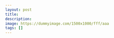 ```yaml
---
layout:	post
title:	
description: 
image: https://dummyimage.com/1500x1000/fff/aaa
tags: []
---
```


